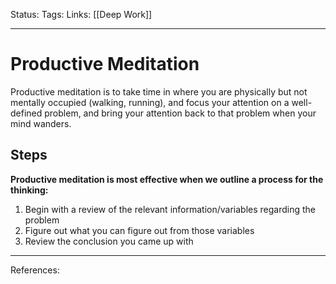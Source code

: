 Status:
Tags:
Links: [[Deep Work]]
___
# Productive Meditation
Productive meditation is to take time in where you are physically but not mentally occupied (walking, running), and focus your attention on a well-defined problem, and bring your attention back to that problem when your mind wanders.
## Steps
**Productive meditation is most effective when we outline a process for the thinking:**
1. Begin with a review of the relevant information/variables regarding the problem
2. Figure out what you can figure out from those variables
3. Review the conclusion you came up with
___
References: